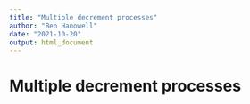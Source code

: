 ```yaml
---
title: "Multiple decrement processes"
author: "Ben Hanowell"
date: "2021-10-20"
output: html_document
---
```

# Multiple decrement processes
